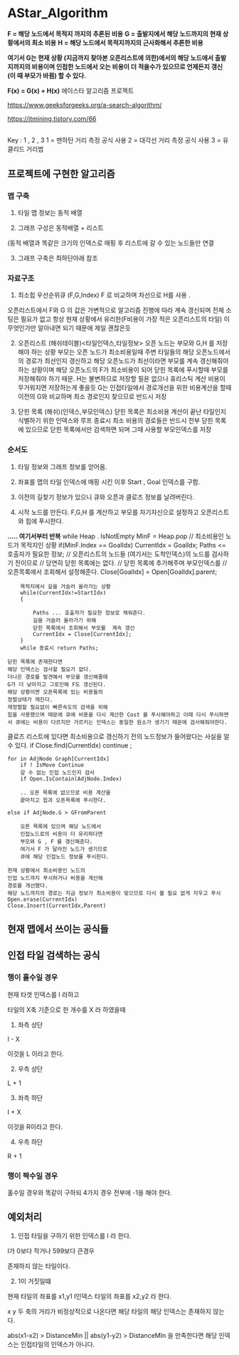 
# AStar_Algorithm

  **F = 해당 노드에서 목적지 까지의 추론된 비용**
  **G = 출발지에서 해당 노드까지의 현재 상황에서의 최소 비용**
 **H = 해당 노드에서 목적지까지의 근사화해서 추론한 비용**
 
 **여기서 G는 현재 상황 (지금까지 찾아본 오픈리스트에 의한)에서의 해당 노드에서 출발지까지의 비용이며 인접한 노드에서 오는 비용이 더 적을수가 있으므로 언제든지 갱신 (이 때 부모가 바뀜) 할 수 있다.**
 
**F(x) = G(x) + H(x)**
에이스타 알고리즘 프로젝트

https://www.geeksforgeeks.org/a-search-algorithm/

https://itmining.tistory.com/66

##
Key : 1 , 2 , 3
1 = 맨하탄 거리 측정 공식 사용
2 = 대각선 거리 측정 공식 사용
3 = 유클리드 거리법
  

## 프로젝트에 구현한 알고리즘

  

### 맵 구축

1. 타일 맵 정보는 동적 배열

2. 그래프 구성은 동적배열 + 리스트

(동적 배열과 똑같은 크기의 인덱스로 매핑 후 리스트에 갈 수 있는 노드들만 연결

3. 그래프 구축은 최하단아래 참조

  

### 자료구조
1. 최소힙 우선순위큐 (F,G,Index)
  F 로 비교하며 차선으로 H를 사용 .
  
오픈리스트에서 F와 G 의 값은 가변적으로 알고리즘 진행에 따라 계속 갱신되며
전체 소팅은 필요가 없고 항상 현재 상황에서 유리한(F비용이 가장 적은 오픈리스트의 타일)
이 무엇인가만 알아내면 되기 때문에 제일 괜찮은듯

2. 오픈리스트 (해쉬테이블)<타일인덱스,타일정보>
     오픈 노드는 부모와 G,H 를 저장해야 하는 상황 
     부모는 오픈 노드가 최소비용일때 주변 타일들의 해당 오픈노드에서의 경로가 최선인지 갱신하고 해당 오픈노드가 최선이라면 부모를 계속 갱신해줘야 하는 상황이며 해당 오픈노드의 F가 최소비용이 되어 닫힌 목록에 푸시할때
부모를 저장해줘야 하기 때문. H는 불변하므로 저장할 필욘 없으나 휴리스틱 계산 비용이 무거워지면 저장하는게 좋을듯 G는 인접타일에서 경로개선을 위한 비용계산을 할때 이전의 G와 비교하며 최소 경로인지 찾으므로 반드시 저장

3. 닫힌 목록 (해쉬)(인덱스,부모인덱스)
  닫힌 목록은 최소비용 계산이 끝난 타일인지
  식별하기 위한 인덱스와 루프 종료시
  최소 비용의 경로들은 반드시 전부 닫힌 목록에 있으므로 닫힌 목록에서만 검색하면 되며
  그때 사용할 부모인덱스를 저장
  
### 순서도

1. 타일 정보와 그래프 정보를 얻어옴.

2. 좌표를 맵의 타일 인덱스에 매핑 시킨 이후 Start , Goal 인덱스를 구함.

3. 이전의 길찾기 정보가 있으니 큐와 오픈과 클로즈 정보를 날려버린다.

4. 시작 노드를 만든다.
   F,G,H 를 계산하고
   부모를 자기자신으로 설정하고
   오픈리스트와 힙에 푸시한다.
   
**..... 여기서부터 반복**
	   while Heap . IsNotEmpty
		MinF = Heap.pop
		// 최소비용인 노드가 목적지인 상황
		if(MinF.Index == GoalIdx)
		CurrentIdx = GoalIdx;
		Paths  <= 호출자가 필요한 정보;
		// 오픈리스트의 노드들 (여기서는 도착인덱스)의 노드를 검사하기 전이므로
		// 당연히 닫힌 목록에는 없다.
		// 닫힌 목록에 추가해주며 부모인덱스를
		// 오픈목록에서 조회해서 설정해준다.
		Close[GoalIdx] = Open[GoalIdx].parent;
		
		목적지에서 길을 거슬러 올라가는 상황
		while(CurrentIdx!=StartIdx)
		{
	        
			Paths ... 호출자가 필요한 정보로 채워준다. 
			길을 거슬러 올라가기 위해 
			닫힌 목록에서 조회해서 부모를  계속 갱신
			CurrentIdx = Close[CurrentIdx];
		}
		while 종료시 return Paths;

    닫힌 목록에 존재한다면
    해당 인덱스는 검사할 필요가 없다.
	더나은 경로를 발견해서 부모를 갱신해줄때
	G가 더 낮아지고 그로인해 F도 갱신된다.
	해당 상황이면 오픈목록에 있는 비용들의
	정렬상태가 깨진다.
	재정렬할 필요없이 빠른속도의 검색을 위해
	힙을 사용했으며 때문에 큐에 비용을 다시 계산한 Cost 를 푸시해야하고 이때 다시 푸시하면서 큐에는 비용이 다르지만 가르키는 인덱스는 동일한 원소가 생기기 때문에 검사해줘야한다.
클로즈 리스트에 있다면
최소비용으로 갱신하기 전의 노드정보가 들어왔다는 사실을 알 수 있다.
	if Close.find(CurrentIdx) 
			continue ;
	
	for in AdjNode Graph[CurrentIdx]
		if ! IsMove Continue
		갈 수 없는 인접 노드인지 검사
		if Open.IsContain(AdjNode.Index)
		
		.. 오픈 목록에 없으므로 비용 계산을 
		끝마치고 힙과 오픈목록에 푸시한다.
		 
	else if AdjNode.G > GFromParent
	
		오픈 목록에 있으며 해당 노드에서 
		인접노드로의 비용이 더 유리하다면
		부모와 G , F 를 갱신해준다.
		여기서 F 가 달라진 노드가 생기므로
		큐에 해당 인접노드 정보를 푸시한다.

	현재 상황에서 최소비용인 노드의 
	인접 노드까지 푸시하거나 비용을 계산해
	경로를 개선했다.
	해당 노드까지의 경로는 지금 정보가 최소비용이 맞으므로 다시 볼 필요 없게 지우고 푸시
	Open.erase(CurrentIdx)
	Close.Insert(CurrentIdx,Parent)

	   



  
  

## 현재 맵에서 쓰이는 공식들

## 인접 타일 검색하는 공식

### 행이 홀수일 경우

현재 타겟 인덱스를 I 라하고

타일의 X축 기준으로 한 개수를 X 라 하였을때

1. 좌측 상단

I - X

이것을 L 이라고 한다.

2. 우측 상단

L + 1

3. 좌측 하단

I + X

이것을 R이라고 한다.

4. 우측 하단

R + 1

### 행이 짝수일 경우

홀수일 경우와 똑같이 구하되 4가지 경우 전부에 -1을 해야 한다.

  

## 예외처리

1. 인접 타일을 구하기 위한 인덱스를 I 라 한다.

I가 0보다 작거나 599보다 큰경우

존재하지 않는 타일이다.

  

2. 1이 거짓일떄

현재 타일의 좌표를 x1,y1 I인덱스 타일의 좌표를 x2,y2 라 한다.

x y 두 축의 거리가 비정상적으로 나온다면 해당 타일의 해당 인덱스는 존재하지 않는 다.

abs(x1-x2) > DistanceMin || abs(y1-y2) > DistanceMIn 을 만족한다면 해당 인덱스는 인접타일의 인덱스가 아니다.
